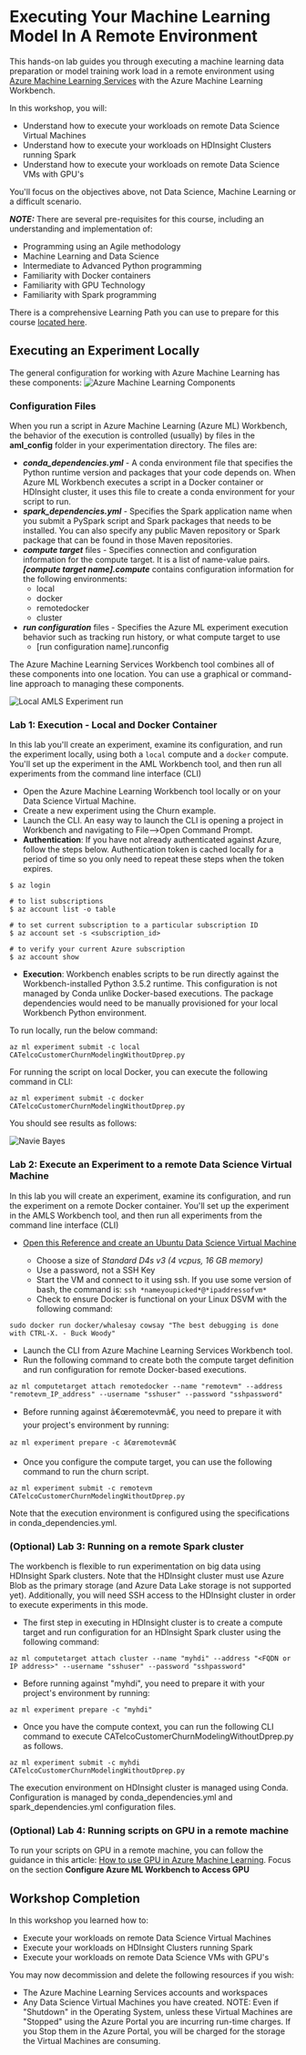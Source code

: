 # Executing Your Machine Learning Model In A Remote Environment

This hands-on lab guides you through executing a machine learning data preparation or model training work load in a remote environment using [Azure Machine Learning Services](https://docs.microsoft.com/en-us/azure/machine-learning/preview/overview-what-is-azure-ml) with the Azure Machine Learning Workbench. 

In this workshop, you will:
- Understand how to execute your workloads on remote Data Science Virtual Machines 
- Understand how to execute your workloads on HDInsight Clusters running Spark
- Understand how to execute your workloads on remote Data     Science VMs with GPU's

You'll focus on the objectives above, not Data Science, Machine Learning or a difficult scenario.  

***NOTE:*** There are several pre-requisites for this course, including an understanding and implementation of: 
  *  Programming using an Agile methodology
  *  Machine Learning and Data Science
  *  Intermediate to Advanced Python programming
  *  Familiarity with Docker containers 
  *  Familiarity with GPU Technology
  *  Familiarity with Spark programming

There is a comprehensive Learning Path you can use to prepare for this course [located here](https://github.com/Azure/learnAnalytics-CreatingSolutionswiththeTeamDataScienceProcess-/blob/master/Instructions/Learning%20Path%20-%20Creating%20Solutions%20with%20the%20Team%20Data%20Science%20Process.md).

## Executing an Experiment Locally

The general configuration for working with Azure Machine Learning has these components:
![Azure Machine Learning Components](https://docs.microsoft.com/en-us/azure/machine-learning/preview/media/overview-general-concepts/hierarchy.png)

### Configuration Files

When you run a script in Azure Machine Learning (Azure ML) Workbench, the behavior of the execution is controlled (usually) by files in the **aml_config** folder in your experimentation directory. 
The files are: 
  * ***conda_dependencies.yml*** - A conda environment file that specifies the Python runtime version and packages that your code depends on. When Azure ML Workbench executes a script in a Docker container or HDInsight cluster, it uses this file to create a conda environment for your script to run. 
  * ***spark_dependencies.yml*** - Specifies the Spark application name when you submit a PySpark script and Spark packages that needs to be installed. You can also specify any public Maven repository or Spark package that can be found in those Maven repositories.
  * ***compute target*** files - Specifies connection and configuration information for the compute target. It is a list of name-value pairs. ***[compute target name].compute*** contains configuration information for the following environments:
    *  local
    *  docker
    *  remotedocker
    *  cluster
  * ***run configuration*** files - Specifies the Azure ML experiment execution behavior such as tracking run history, or what compute target to use
    * [run configuration name].runconfig

The Azure Machine Learning Services Workbench tool combines all of these components into one location. You can use a graphical or command-line approach to managing these components.  

![Local AMLS Experiment run](https://docs.microsoft.com/en-us/azure/machine-learning/preview/media/experimentation-service-configuration/local-native-run.png)

### Lab 1: Execution - Local and Docker Container

In this lab you'll create an experiment, examine its configuration, and run the experiment locally, using both a `local` compute and a `docker` compute. You'll set up the experiment in the AML Workbench tool, and then run all experiments from the command line interface (CLI)
- Open the Azure Machine Learning Workbench tool locally or on your Data Science Virtual Machine. 
- Create a new experiment using the Churn example.
- Launch the CLI. An easy way to launch the CLI is opening a project in Workbench and navigating to File-->Open Command Prompt.
- **Authentication**: If you have not already authenticated against Azure, follow the steps below. Authentication token is cached locally for a period of time so you only need to repeat these steps when the token expires.

```# to authenticate 
$ az login

# to list subscriptions
$ az account list -o table

# to set current subscription to a particular subscription ID 
$ az account set -s <subscription_id>

# to verify your current Azure subscription
$ az account show
```

- **Execution**: Workbench enables scripts to be run directly against the Workbench-installed Python 3.5.2 runtime. This configuration is not managed by Conda unlike Docker-based executions. The package dependencies would need to be manually provisioned for your local Workbench Python environment.

To run locally, run the below command:

```az ml experiment submit -c local CATelcoCustomerChurnModelingWithoutDprep.py```

For running the script on local Docker, you can execute the following command in CLI:

```az ml experiment submit -c docker CATelcoCustomerChurnModelingWithoutDprep.py```

You should see results as follows:

![Navie Bayes](Images/navie10.png)

### Lab 2: Execute an Experiment to a remote Data Science Virtual Machine

In this lab you will create an experiment, examine its configuration, and run the experiment on a remote Docker container. You'll set up the experiment in the AMLS Workbench tool, and then run all experiments from the command line interface (CLI)

- [Open this Reference and create an Ubuntu Data Science Virtual Machine](https://docs.microsoft.com/en-us/azure/machine-learning/data-science-virtual-machine/dsvm-ubuntu-intro)

    - Choose a size of *Standard D4s v3 (4 vcpus, 16 GB memory)*
    - Use a password, not a SSH Key
    - Start the VM and connect to it using ssh. If you use some version of bash, the command is: `ssh *nameyoupicked*@*ipaddressofvm*`
    - Check to ensure Docker is functional on your Linux DSVM with the following command:

```
sudo docker run docker/whalesay cowsay "The best debugging is done with CTRL-X. - Buck Woody"
```

- Launch the CLI from Azure Machine Learning Services Workbench tool.
- Run the following command to create both the compute target definition and run configuration for remote Docker-based executions.

```
az ml computetarget attach remotedocker --name "remotevm" --address "remotevm_IP_address" --username "sshuser" --password "sshpassword"
```

- Before running against â€œremotevmâ€, you need to prepare it with your project's environment by running:
```
az ml experiment prepare -c â€œremotevmâ€
```

- Once you configure the compute target, you can use the following command to run the churn script.
```
az ml experiment submit -c remotevm CATelcoCustomerChurnModelingWithoutDprep.py
```
Note that the execution environment is configured using the specifications in conda_dependencies.yml.

### (Optional) Lab 3: Running on a remote Spark cluster

The workbench is flexible to run experimentation on big data using HDInsight Spark clusters. Note that the HDInsight cluster must use Azure Blob as the primary storage (and Azure Data Lake storage is not supported yet). Additionally, you will need SSH access to the HDInsight cluster in order to execute experiments in this mode.

- The first step in executing in HDInsight cluster is to create a compute target and run configuration for an HDInsight Spark cluster using the following command:

```az ml computetarget attach cluster --name "myhdi" --address "<FQDN or IP address>" --username "sshuser" --password "sshpassword"```

- Before running against "myhdi", you need to prepare it with your project's environment by running:

```az ml experiment prepare -c "myhdi"```

- Once you have the compute context, you can run the following CLI command to execute CATelcoCustomerChurnModelingWithoutDprep.py as follows.

```az ml experiment submit -c myhdi CATelcoCustomerChurnModelingWithoutDprep.py```

The execution environment on HDInsight cluster is managed using Conda. Configuration is managed by conda_dependencies.yml and spark_dependencies.yml configuration files. 

### (Optional) Lab 4: Running scripts on GPU in a remote machine

To run your scripts on GPU in a remote machine, you can follow the guidance in this article: [How to use GPU in Azure Machine Learning](https://docs.microsoft.com/en-us/azure/machine-learning/preview/how-to-use-gpu). Focus on the section **Configure Azure ML Workbench to Access GPU**

## Workshop Completion

In this workshop you learned how to:
- Execute your workloads on remote Data Science Virtual Machines 
- Execute your workloads on HDInsight Clusters running Spark
- Execute your workloads on remote Data Science VMs with GPU's

You may now decommission and delete the following resources if you wish:
  * The Azure Machine Learning Services accounts and workspaces
  * Any Data Science Virtual Machines you have created. NOTE: Even if "Shutdown" in the Operating System, unless these Virtual Machines are "Stopped" using the Azure Portal you are incurring run-time charges. If you Stop them in the Azure Portal, you will be charged for the storage the Virtual Machines are consuming. 
